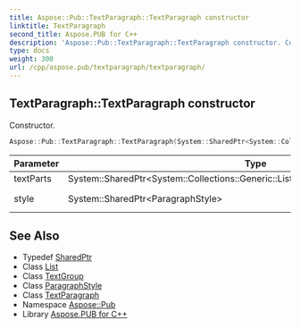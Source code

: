 ```yaml
---
title: Aspose::Pub::TextParagraph::TextParagraph constructor
linktitle: TextParagraph
second_title: Aspose.PUB for C++
description: 'Aspose::Pub::TextParagraph::TextParagraph constructor. Constructor in C++.'
type: docs
weight: 300
url: /cpp/aspose.pub/textparagraph/textparagraph/
---
```

## TextParagraph::TextParagraph constructor


Constructor.

```cpp
Aspose::Pub::TextParagraph::TextParagraph(System::SharedPtr<System::Collections::Generic::List<System::SharedPtr<TextGroup>>> textParts, System::SharedPtr<ParagraphStyle> style)
```


| Parameter | Type | Description |
| --- | --- | --- |
| textParts | System::SharedPtr\<System::Collections::Generic::List\<System::SharedPtr\<TextGroup\>\>\> | Text groups |
| style | System::SharedPtr\<ParagraphStyle\> | Paragraph's style |

## See Also

* Typedef [SharedPtr](../../../system/sharedptr/)
* Class [List](../../../system.collections.generic/list/)
* Class [TextGroup](../../textgroup/)
* Class [ParagraphStyle](../../paragraphstyle/)
* Class [TextParagraph](../)
* Namespace [Aspose::Pub](../../)
* Library [Aspose.PUB for C++](../../../)
